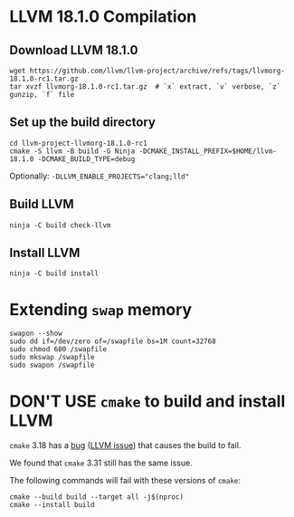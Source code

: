 # LLVM 18.1.0 Compilation


## Download LLVM 18.1.0

```shell
wget https://github.com/llvm/llvm-project/archive/refs/tags/llvmorg-18.1.0-rc1.tar.gz
tar xvzf llvmorg-18.1.0-rc1.tar.gz  # `x` extract, `v` verbose, `z` gunzip, `f` file
```

## Set up the build directory

```shell
cd llvm-project-llvmorg-18.1.0-rc1
cmake -S llvm -B build -G Ninja -DCMAKE_INSTALL_PREFIX=$HOME/llvm-18.1.0 -DCMAKE_BUILD_TYPE=debug
```

Optionally: `-DLLVM_ENABLE_PROJECTS="clang;lld"`

## Build LLVM

```shell
ninja -C build check-llvm
```

## Install LLVM

```shell
ninja -C build install
```

# Extending `swap` memory

```shell
swapon --show
sudo dd if=/dev/zero of=/swapfile bs=1M count=32768
sudo chmod 600 /swapfile
sudo mkswap /swapfile
sudo swapon /swapfile
```

# DON'T USE `cmake` to build and install LLVM

`cmake` 3.18 has a [bug][cmake-issue] ([LLVM issue][llvm-issue]) that causes the build to fail.

We found that `cmake` 3.31 still has the same issue.


The following commands will fail with these versions of `cmake`:

```shell
cmake --build build --target all -j$(nproc)
cmake --install build
```


[cmake-issue]: https://gitlab.kitware.com/cmake/cmake/-/issues/24647
[llvm-issue]: https://github.com/llvm/llvm-project/issues/61738
